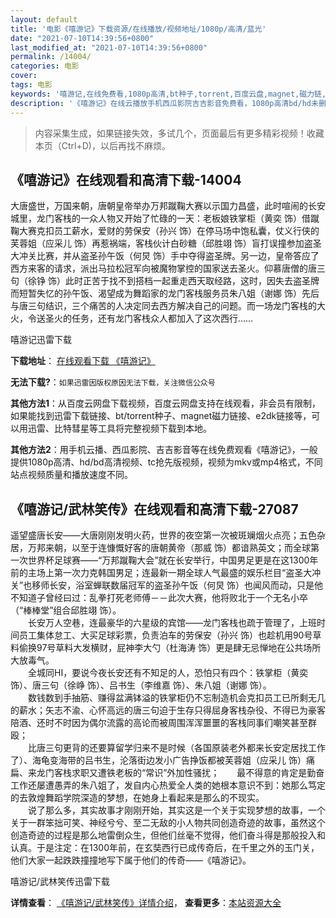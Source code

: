```yaml
---
layout: default
title: '电影《嘻游记》下载资源/在线播放/视频地址/1080p/高清/蓝光'
date: "2021-07-10T14:39:56+0800"
last_modified_at: "2021-07-10T14:39:56+0800"
permalink: /14004/
categories: 电影
cover:
tags: 电影
keywords: '嘻游记,在线免费看,1080p高清,bt种子,torrent,百度云盘,magnet,磁力链,迅雷下载资源'
description: '《嘻游记》在线云播放手机西瓜影院吉吉影音免费看，1080p高清bd/hd未删减完整版和tc抢先枪版，mkv/mp4格式，附带bt/torrent种子、magnet/磁力链、百度云盘、网盘资源迅雷下载链接'
---
```


>内容采集生成，如果链接失效，多试几个，页面最后有更多精彩视频！收藏本页（Ctrl+D)，以后再找不麻烦。


## 《嘻游记》在线观看和高清下载-14004

大唐盛世，万国来朝，唐朝皇帝举办万邦蹴鞠大赛以示国力昌盛，此时喧闹的长安城里，龙门客栈的一众人物又开始了忙碌的一天：老板娘铁掌柜（黄奕 饰）借蹴鞠大赛克扣员工薪水，爱财的劳保安（孙兴 饰）在停马场中饱私囊，仗义行侠的芙蓉姐（应采儿 饰）再惹祸端，客栈伙计白砂糖（邱胜翊 饰）盲打误撞参加盗圣大冲关比赛，并从盗圣孙午饭（何炅 饰）手中夺得盗圣牌。另一边，皇帝答应了西方来客的请求，派出马拉松冠军向被魔物掌控的国家送去圣火。仰慕唐僧的唐三句（徐铮 饰）此时正苦于找不到搭档一起重走西天取经路，这时，因失去盗圣牌而短暂失忆的孙午饭、渴望成为舞蹈家的龙门客栈服务员朱八姐（谢娜 饰）先后与唐三句结识，三个痛苦的人决定同去西方解决自己的问题。而一场龙门客栈的大火，令送圣火的任务，还有龙门客栈众人都加入了这次西行……


嘻游记迅雷下载

**下载地址**： [在线观看下载 《嘻游记》](https://www.993dy.com//vod-detail-id-34754.html) 


**无法下载?**：`如果迅雷因版权原因无法下载，关注微信公众号 `

**其他方法1**：从百度云网盘下载视频，百度云网盘支持在线观看，非会员有限制，如果能找到迅雷下载链接、bt/torrent种子、magnet磁力链接、e2dk链接等，可以用迅雷、比特彗星等工具将完整视频下载到本地。

**其他方法2**：用手机云播、西瓜影院、吉吉影音等在线免费观看《嘻游记》，一般提供1080p高清、hd/bd高清视频、tc抢先版视频，视频为mkv或mp4格式，不同站点视频质量和播放速度不同。


## 《嘻游记/武林笑传》在线观看和高清下载-27087

遥望盛唐长安——大唐刚刚发明火药，世界的夜空第一次被斑斓烟火点亮；五色杂居，万邦来朝，以至于连慷慨好客的唐朝黄帝（那威 饰）都谙熟英文；而全球第一次世界杯足球赛&mdash;—“万邦蹴鞠大会”就在长安举行，中国男足更是在这1300年前的主场上第一次力克韩国男足；连最新一期全球人气最盛的娱乐栏目“盗圣大冲关&rdquo;也移师长安，浴室蝉联数届冠军的盗圣孙午饭（何炅 饰）也闻风而动，只是他不知道子曾经曰过：乱拳打死老师傅－－此次大赛，他将败北于一个无名小卒（“棒棒堂&rdquo;组合邱胜翊 饰）。<br />　　长安万人空巷，连最豪华的六星级的宾馆&mdash;—龙门客栈也疏于管理了，上班时间员工集体怠工、大买足球彩票，负责泊车的劳保安（孙兴 饰）也趁机用90号草料偷换97号草料大发横财，屁神李大勺（杜海涛 饰）更是肆无忌惮地在公共场所大放毒气。<br />　　全城同HI，要说今夜长安还有不知足的人，恐怕只有四个：铁掌柜（黄奕 饰）、唐三句（徐峥 饰）、吕书生（李维嘉 饰）、朱八姐（谢娜 饰）。<br />　　数钱数到手抽筋、赚得盆满钵溢的铁掌柜仍不忘制造机会克扣员工已所剩无几的薪水；矢志不渝、心怀高远的唐三句迫于生存只得屈身客栈杂役、不得已为豪客陪酒、还时不时因为偶尔流露的高论而被周围浑浑噩噩的客栈同事们嘲笑甚至群殴；<br />　　比唐三句更背的还要算留学归来不是时候（各国原装老外都来长安定居找工作了）、海龟变海带的吕书生，沦落街边发小广告挣饭都被芙蓉姐（应采儿 饰）痛扁、来龙门客栈求职又遭铁老板的&ldquo;常识”外加性骚扰；　　最不得意的肯定是勤奋工作还屡遭愚弄的朱八姐了，发自内心热爱全人类的她根本意识不到：她那么笃定的去敦煌舞蹈学院深造的梦想，在她身上看起来是那么的不现实。<br />　　说了那么多，其实故事才刚刚开始，其实这是一个关于实现梦想的故事，一个关于一群笨拙可笑、神经兮兮、至二无敌的小人物共同创造奇迹的故事，虽然这个创造奇迹的过程是那么地雷倒众生，但他们丝毫不觉得，他们奋斗得是那般投入和认真。于是注定：在1300年前，在玄奘西行已成传奇后，在千里之外的玉门关，他们大家一起跌跌撞撞地写下属于他们的传奇&mdash;—《嘻游记》。


嘻游记/武林笑传迅雷下载

**详情查看**： [《嘻游记/武林笑传》详情介绍](/movie/27087/)， **查看更多**：[本站资源大全](/movie/t/all/)

